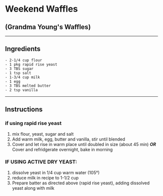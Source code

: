 # Weekend Waffles
## (Grandma Young's Waffles)

---

## Ingredients

    - 2-1/4 cup flour
    - 1 pkg rapid rise yeast
    - 3 TBS sugar
    - 1 tsp salt
    - 1-3/4 cup milk
    - 1 egg
    - 3 TBS melted butter
    - 2 tsp vanilla

---

## Instructions

### if using rapid rise yeast

1. mix flour, yeast, sugar and salt
2. Add warm milk, egg, butter and vanilla, stir until blended
3. Cover and let rise in warm place until doubled in size (about 45 min) ***OR*** Cover and refridgerate overnight, bake in morning

### IF USING ACTIVE DRY YEAST: 

1. dissolve yeast in 1/4 cup warm water (105&deg;)
2. reduce milk in recipe to 1-1/2 cup
3. Prepare batter as directed above (rapid rise yeast), adding dissolved yeast along with milk